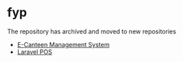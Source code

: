 # fyp
The repository has archived and moved to new repositories
- [E-Canteen Management System](https://github.com/weiliang79/fyp-e-canteen-management-system)
- [Laravel POS](https://github.com/weiliang79/fyp-laravel-pos)
